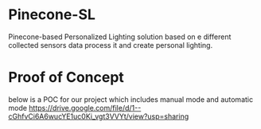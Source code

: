 # Pinecone-SL
Pinecone-based Personalized Lighting solution based on e different collected sensors data process it and create personal lighting. 

# Proof of Concept
below is a POC for our project which includes manual mode and automatic mode
https://drive.google.com/file/d/1--cGhfvCi6A6wucYE1uc0Ki_vgt3VVYt/view?usp=sharing

